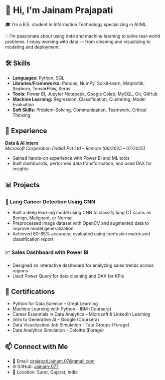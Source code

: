# 👋 Hi, I'm Jainam Prajapati

🎓 I'm a B.E. student in Information Technology specializing in AI/ML.

💡 I’m passionate about using data and machine learning to solve real-world problems. I enjoy working with data — from cleaning and visualizing to modeling and deployment.

## 🛠️ Skills
- **Languages:** Python, SQL  
- **Libraries/Frameworks:** Pandas, NumPy, Scikit-learn, Matplotlib, Seaborn, TensorFlow, Keras  
- **Tools:** Power BI, Jupyter Notebook, Google Colab, MySQL, Git, GitHub  
- **Machine Learning:** Regression, Classification, Clustering, Model Evaluation  
- **Soft Skills:** Problem-Solving, Communication, Teamwork, Critical Thinking

## 💼 Experience
**Data & AI Intern**  
*Microsoft Corporation (India) Pvt Ltd – Remote (06/2025 – 07/2025)*  
- Gained hands-on experience with Power BI and ML tools  
- Built dashboards, performed data transformation, and used DAX for insights  

## 📊 Projects

### 🔬 Lung Cancer Detection Using CNN
- Built a deep learning model using CNN to classify lung CT scans as Benign, Malignant, or Normal
- Preprocessed image dataset with OpenCV and augmented data to improve model generalization
- Achieved 80-85% accuracy; evaluated using confusion matrix and classification report

### 📈 Sales Dashboard with Power BI
- Designed an interactive dashboard for analyzing sales trends across regions  
- Used Power Query for data cleaning and DAX for KPIs  

## 📜 Certifications
- Python for Data Science – Great Learning  
- Machine Learning with Python – IBM (Coursera)  
- Career Essentials in Data Analytics – Microsoft & LinkedIn Learning  
- Intro to Generative AI – Google (Coursera)
- Data Visualization Job Simulation - Tata Groups (Forage)
- Data Analytics Simulation - Deloitte (Forage)


## 📫 Connect with Me
- 📧 Email: prajapati.jainam.07@gmail.com  
- 🌐 GitHub: [Jainam-077](https://github.com/Jainam-077)  
- 📍 Location: Surat, Gujarat, India  
